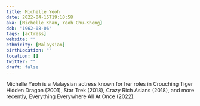 ```yaml
---
title: Michelle Yeoh
date: 2022-04-15T19:10:58
aka: [Michelle Khan, Yeoh Chu-Kheng]
dob: "1962-08-06"
tags: [actress]
website: ""
ethnicity: [Malaysian]
birthLocation: ""
location: []
twitter: ""
draft: false
---
```


Michelle Yeoh is a Malaysian actress known for her roles in Crouching Tiger
Hidden Dragon (2001), Star Trek (2018), Crazy Rich Asians (2018), and more
recently, Everything Everywhere All At Once (2022).
